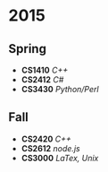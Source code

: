 # 2015
## Spring
* __CS1410__ *C++*
* __CS2412__ *C#*
* __CS3430__ *Python/Perl*

## Fall
* __CS2420__ *C++*
* __CS2612__ *node.js*
* __CS3000__ *LaTex, Unix*

